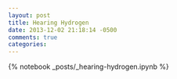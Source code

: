 ```yaml
---
layout: post
title: Hearing Hydrogen
date: 2013-12-02 21:18:14 -0500
comments: true
categories: 
---
```

{% notebook _posts/_hearing-hydrogen.ipynb %}

